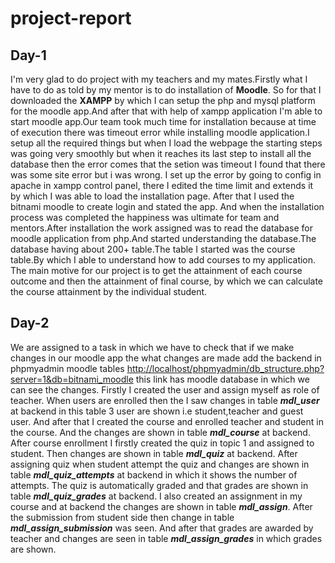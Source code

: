 # project-report
**Day-1**
--

I'm very glad to do project with my teachers and my mates.Firstly what I have to do as told by my mentor is to do installation of **Moodle**. So for that I downloaded the **XAMPP** by which I can setup the php and mysql platform for the moodle app.And after that with help of xampp application I'm able to start moodle app.Our team took much time for installation because at time of execution there was timeout error while installing moodle application.I setup all the required things but when I load the webpage the starting steps was going very smoothly but when it reaches its last step to install all the database then the error comes that the setion was timeout I found that there was some site error but i was wrong. I set up the error by going to config in apache in xampp control panel, there I edited the time limit and extends it by which I was able to load the installation page. After that I used the bitnami moodle to create login and stated the app. And when the installation process was completed the happiness was ultimate for team and mentors.After installation the work assigned was to read the database for moodle application from php.And started understanding the database.The database having about 200+ table.The table I started was the course table.By which I able to understand how to add courses to my application.
The main motive for our project is to get the attainment of each course outcome and then the attainment of final course, by which we can calculate the course attainment by the individual student.

**Day-2**
--

We are assigned to a task in which we have to check that if we make changes in our moodle app the what changes are made add the backend in phpmyadmin moodle tables <http://localhost/phpmyadmin/db_structure.php?server=1&db=bitnami_moodle> this link has moodle database in which we can see the changes. Firstly I created the user and assign myself as role of teacher. When users are enrolled then the I saw changes in table ***mdl_user*** at backend in this table 3 user are shown i.e student,teacher and guest user. And after that I created the course and enrolled teacher and student in the course. And the changes are shown in table ***mdl_course*** at backend. After course enrollment I firstly created the quiz in topic 1 and assigned to student. Then changes are shown in table ***mdl_quiz*** at backend. After assigning quiz when student attempt the quiz and changes are shown in table ***mdl_quiz_attempts*** at backend in which it shows the number of attempts. The quiz is automatically graded and that grades are shown in table ***mdl_quiz_grades*** at backend. I also created an assignment in my course and at backend the changes are shown in table ***mdl_assign***. After the submission from student side then change in table ***mdl_assign_submission*** was seen. And after that grades are awarded by teacher and changes are seen in table ***mdl_assign_grades*** in which grades are shown.   
